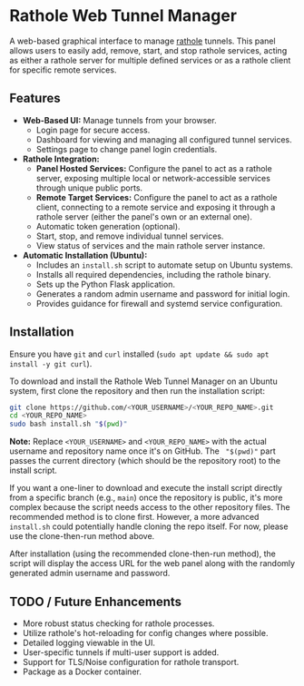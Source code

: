 # Rathole Web Tunnel Manager

A web-based graphical interface to manage [rathole](https://github.com/rathole-org/rathole) tunnels. This panel allows users to easily add, remove, start, and stop rathole services, acting as either a rathole server for multiple defined services or as a rathole client for specific remote services.

## Features

*   **Web-Based UI:** Manage tunnels from your browser.
    *   Login page for secure access.
    *   Dashboard for viewing and managing all configured tunnel services.
    *   Settings page to change panel login credentials.
*   **Rathole Integration:**
    *   **Panel Hosted Services:** Configure the panel to act as a rathole server, exposing multiple local or network-accessible services through unique public ports.
    *   **Remote Target Services:** Configure the panel to act as a rathole client, connecting to a remote service and exposing it through a rathole server (either the panel's own or an external one).
    *   Automatic token generation (optional).
    *   Start, stop, and remove individual tunnel services.
    *   View status of services and the main rathole server instance.
*   **Automatic Installation (Ubuntu):**
    *   Includes an `install.sh` script to automate setup on Ubuntu systems.
    *   Installs all required dependencies, including the rathole binary.
    *   Sets up the Python Flask application.
    *   Generates a random admin username and password for initial login.
    *   Provides guidance for firewall and systemd service configuration.

## Installation

Ensure you have `git` and `curl` installed (`sudo apt update && sudo apt install -y git curl`).

To download and install the Rathole Web Tunnel Manager on an Ubuntu system, first clone the repository and then run the installation script:

```bash
git clone https://github.com/<YOUR_USERNAME>/<YOUR_REPO_NAME>.git
cd <YOUR_REPO_NAME>
sudo bash install.sh "$(pwd)"
```

**Note:** Replace `<YOUR_USERNAME>` and `<YOUR_REPO_NAME>` with the actual username and repository name once it's on GitHub. The ` "$(pwd)"` part passes the current directory (which should be the repository root) to the install script.

If you want a one-liner to download and execute the install script directly from a specific branch (e.g., `main`) once the repository is public, it's more complex because the script needs access to the other repository files. The recommended method is to clone first. However, a more advanced `install.sh` could potentially handle cloning the repo itself. For now, please use the clone-then-run method above.

<!--
Hypothetical one-liner if install.sh handled cloning (currently it does not):
curl -sSL https://raw.githubusercontent.com/<YOUR_USERNAME>/<YOUR_REPO_NAME>/main/install.sh | sudo bash -s <YOUR_REPO_URL_FOR_CLONING>
-->

After installation (using the recommended clone-then-run method), the script will display the access URL for the web panel along with the randomly generated admin username and password.

## TODO / Future Enhancements

*   More robust status checking for rathole processes.
*   Utilize rathole's hot-reloading for config changes where possible.
*   Detailed logging viewable in the UI.
*   User-specific tunnels if multi-user support is added.
*   Support for TLS/Noise configuration for rathole transport.
*   Package as a Docker container.
